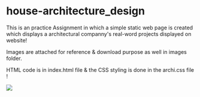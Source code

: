 # house-architecture_design

This is an practice Assignment in which a simple static web page is created which displays a architectural companny's real-word projects displayed on website!

Images are attached for reference & download purpose as well in images folder.

HTML code is in index.html file & the CSS styling is done in the archi.css file !




<img  src="https://user-images.githubusercontent.com/75996638/178135204-1f794a70-773d-4225-820b-bb3c3e0d2b58.png">
